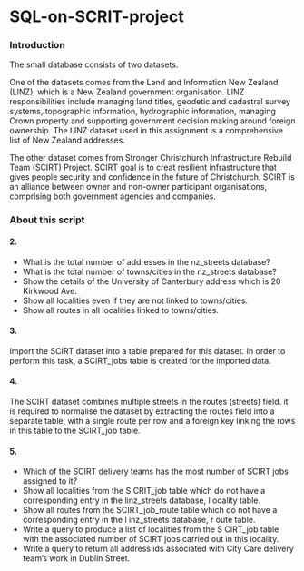 # SQL-on-SCRIT-project

### Introduction

The small database consists of two datasets.

One of the datasets comes from the Land and Information New Zealand (LINZ), which is a New
Zealand government organisation. LINZ responsibilities include managing land titles, geodetic
and cadastral survey systems, topographic information, hydrographic information, managing
Crown property and supporting government decision making around foreign ownership. The
LINZ dataset used in this assignment is a comprehensive list of New Zealand addresses.

The other dataset comes from Stronger Christchurch Infrastructure Rebuild Team (SCIRT)
Project. SCIRT goal is to creat resilient infrastructure that gives people security and 
confidence in the future of Christchurch. SCIRT is an alliance between owner and non-owner 
participant organisations, comprising both government agencies and companies.


### About this script

#### 2.
* What is the total number of addresses in the nz_streets database?
* What is the total number of towns/cities in the nz_streets database?
* Show the details of the University of Canterbury address which is 20 Kirkwood Ave.
* Show all localities even if they are not linked to towns/cities.
* Show all routes in all localities linked to towns/cities.

#### 3.
Import the SCIRT dataset into a table prepared for this dataset. In order to perform this task,
a SCIRT_jobs table is created for the imported data.

#### 4.
The SCIRT dataset combines multiple streets in the routes (streets) field. it is required to normalise 
the dataset by extracting the routes field into a separate table, with a single route per row and a 
foreign key linking the rows in this table to the SCIRT_job table. 

#### 5.
* Which of the SCIRT delivery teams has the most number of SCIRT jobs assigned to it?
* Show all localities from the S CRIT_job table which do not have a corresponding
entry in the linz_streets database, l ocality table.
* Show all routes from the SCIRT_job_route table which do not have a
corresponding entry in the l inz_streets database, r oute table.
* Write a query to produce a list of localities from the S CIRT_job table with the
associated number of SCIRT jobs carried out in this locality.
* Write a query to return all address ids associated with City Care delivery team’s
work in Dublin Street.
